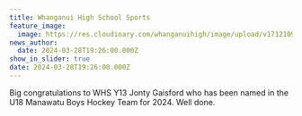 ```yaml
---
title: Whanganui High School Sports
feature_image:
  image: https://res.cloudinary.com/whanganuihigh/image/upload/v1712109428/News/Jonty_Gaisford.jpg
news_author:
  date: 2024-03-28T19:26:00.000Z
show_in_slider: true
date: 2024-03-28T19:26:00.000Z
---
```

Big congratulations to WHS Y13 Jonty Gaisford who has been named in the U18 Manawatu Boys Hockey Team for 2024. Well done.